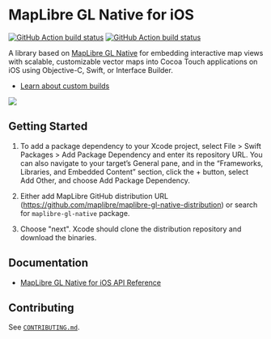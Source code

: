# MapLibre GL Native for iOS

[![GitHub Action build status](https://github.com/maplibre/maplibre-gl-native/workflows/ios-ci/badge.svg)](https://github.com/maplibre/maplibre-gl-native/actions/workflows/ios-ci.yml) [![GitHub Action build status](https://github.com/maplibre/maplibre-gl-native/workflows/ios-release/badge.svg)](https://github.com/maplibre/maplibre-gl-native/actions/workflows/ios-release.yml)

A library based on [MapLibre GL Native](https://github.com/maplibre/maplibre-gl-native) for embedding interactive map views with scalable, customizable vector maps into Cocoa Touch applications on iOS using Objective-C, Swift, or Interface Builder.

* [Learn about custom builds](INSTALL.md)

![](docs/img/screenshot.png)

## Getting Started

1. To add a package dependency to your Xcode project, select File > Swift Packages > Add Package Dependency and enter its repository URL. You can also navigate to your target’s General pane, and in the “Frameworks, Libraries, and Embedded Content” section, click the + button, select Add Other, and choose Add Package Dependency.

2. Either add MapLibre GitHub distribution URL (https://github.com/maplibre/maplibre-gl-native-distribution) or search for `maplibre-gl-native` package.

3. Choose "next". Xcode should clone the distribution repository and download the binaries.

## Documentation

- [MapLibre GL Native for iOS API Reference](https://maplibre.org/maplibre-gl-native/ios/api/)

## Contributing

See [`CONTRIBUTING.md`](./CONTRIBUTING.md).
